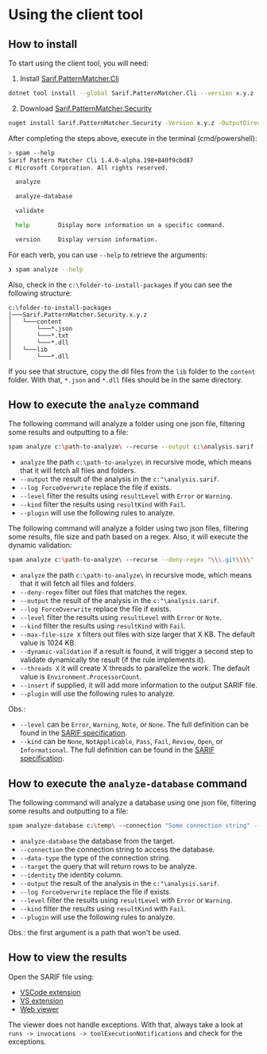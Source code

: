 # Using the client tool

## How to install

To start using the client tool, you will need:
1. Install [Sarif.PatternMatcher.Cli](https://www.nuget.org/packages/Sarif.PatternMatcher.Cli)
```bash
dotnet tool install --global Sarif.PatternMatcher.Cli --version x.y.z
```
2. Download [Sarif.PatternMatcher.Security](https://www.nuget.org/packages/Sarif.PatternMatcher.Security/)
```bash
nuget install Sarif.PatternMatcher.Security -Version x.y.z -OutputDirectory c:\folder-to-install-packages\
```

After completing the steps above, execute in the terminal (cmd/powershell):
```bash
> spam --help
Sarif Pattern Matcher Cli 1.4.0-alpha.198+840f9cbd87
c Microsoft Corporation. All rights reserved.

  analyze

  analyze-database

  validate

  help        Display more information on a specific command.

  version     Display version information.
```

For each verb, you can use `--help` to retrieve the arguments:
```bash
❯ spam analyze --help
```

Also, check in the `c:\folder-to-install-packages` if you can see the following structure:
```
c:\folder-to-install-packages
│───Sarif.PatternMatcher.Security.x.y.z
│   └───content
│       └───*.json
│       └───*.txt
│       └───*.dll
│   └───lib
│       └───*.dll
```

If you see that structure, copy the dll files from the `lib` folder to the `content` folder. With that, `*.json` and `*.dll` files should be in the same directory.

## How to execute the `analyze` command

The following command will analyze a folder using one json file, filtering some results and outputting to a file:

```bash
spam analyze c:\path-to-analyze\ --recurse --output c:\analysis.sarif --log ForceOverwrite --level "Error;Warning" --kind "Fail" --plugin PATH\SEC101.SecurePlaintextSecrets.json
```

- `analyze` the path `c:\path-to-analyze\` in recursive mode, which means that it will fetch all files and folders.
- `--output` the result of the analysis in the `c:"\analysis.sarif`.
- `--log ForceOverwrite` replace the file if exists.
- `--level` filter the results using `resultLevel` with `Error` or `Warning`.
- `--kind` filter the results using `resultKind` with `Fail`.
- `--plugin` will use the following rules to analyze.

The following command will analyze a folder using two json files, filtering some results, file size and path based on a regex. Also, it will execute the dynamic validation:

```bash
spam analyze c:\path-to-analyze\ --recurse --deny-regex "\\\.git\\\\" --output c:\temp\spam.sarif --log ForceOverwrite --level "Error;Note" --kind "Fail" --file-size 2048 --dynamic-validation --threads 8 --insert "RegionSnippets;ContextRegionSnippets" --plugin PATH\SEC101.SecurePlaintextSecrets.json;PATH\SEC101.SomeRule.json
```

- `analyze` the path `c:\path-to-analyze\` in recursive mode, which means that it will fetch all files and folders.
- `--deny-regex` filter out files that matches the regex.
- `--output` the result of the analysis in the `c:"\analysis.sarif`.
- `--log ForceOverwrite` replace the file if exists.
- `--level` filter the results using `resultLevel` with `Error` or `Note`.
- `--kind` filter the results using `resultKind` with `Fail`.
- `--max-file-size X` filters out files with size larger that X KB. The default value is 1024 KB.
- `--dynamic-validation` if a result is found, it will trigger a second step to validate dynamically the result (if the rule implements it).
- `--threads X` it will create X threads to parallelize the work. The default value is `Environment.ProcessorCount`.
- `--insert` if supplied, it will add more information to the output SARIF file.
- `--plugin` will use the following rules to analyze.

Obs.:
- `--level` can be `Error`, `Warning`, `Note`, or `None`. The full definition can be found in the [SARIF specification](https://docs.oasis-open.org/sarif/sarif/v2.1.0/os/sarif-v2.1.0-os.html#_Toc34317648).
- `--kind` can be `None`, `NotApplicable`, `Pass`, `Fail`, `Review`, `Open`, or `Informational`. The full definition can be found in the [SARIF specification](https://docs.oasis-open.org/sarif/sarif/v2.1.0/os/sarif-v2.1.0-os.html#_Toc34317647).

## How to execute the `analyze-database` command

The following command will analyze a database using one json file, filtering some results and outputting to a file:

```bash
spam analyze-database c:\temp\ --connection "Some connection string" --data-type SqlLite --target "SELECT * FROM some_database" --identity Id --output c:\analysis.sarif --log ForceOverwrite --level "Error;Warning" --kind "Fail" --plugin PATH\SEC101.SecurePlaintextSecrets.json
```

- `analyze-database` the database from the target.
- `--connection` the connection string to access the database.
- `--data-type` the type of the connection string.
- `--target` the query that will return rows to be analyze.
- `--identity` the identity column.
- `--output` the result of the analysis in the `c:"\analysis.sarif`.
- `--log ForceOverwrite` replace the file if exists.
- `--level` filter the results using `resultLevel` with `Error` or `Warning`.
- `--kind` filter the results using `resultKind` with `Fail`.
- `--plugin` will use the following rules to analyze.

Obs.: the first argument is a path that won't be used.

## How to view the results

Open the SARIF file using:
- [VSCode extension](https://marketplace.visualstudio.com/items?itemName=MS-SarifVSCode.sarif-viewer)
- [VS extension](https://marketplace.visualstudio.com/items?itemName=WDGIS.MicrosoftSarifViewer)
- [Web viewer](https://microsoft.github.io/sarif-web-component/)

The viewer does not handle exceptions. With that, always take a look at `runs -> invocations -> toolExecutionNotifications` and check for the exceptions.
